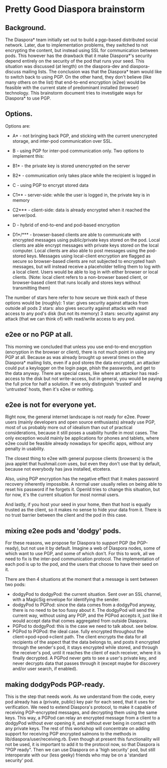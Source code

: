Pretty Good Diaspora brainstorm
====================


Background.
-----------------
The Diaspora\* team initially set out to build a pgp-based distributed social network. Later, due to implementation problems, they switched to not encrypting the content, but instead using SSL for communication between pods. This however has the drawback that it make Diaspora\*'s security depend entirely on the security of the pod that runs your seed. This situation was discussed (at length) on the diaspora-dev and diaspora-discuss mailing lists. The conclusion was that the Diaspora\* team would like to switch back to using PGP. On the other hand, they don't believe (like many others on the list) that end-to-end encryption (e2ee) would be feasible with the current state of predominant installed (browser) technology. This brainstorm document tries to investigate ways for Diaspora* to use PGP.


Options.
-----------------
Options are:

- A* - not bringing back PGP, and sticking with the current unencrypted storage, and inter-pod communication over SSL.

- B - using PGP for inter-pod communication only. Two options to implement this:
- B1* - the private key is stored unencrypted on the server
- B2* - communication only takes place while the recipient is logged in

- C - using PGP to encrypt stored data 
- C1** - server-side: while the user is logged in, the private key is in memory
- C2*** - client-side: data is already encrypted when it reached the server/pod.

- D - hybrid of end-to-end and pod-based encryption
- D1*/*** - browser-based clients are able to communicate with encrypted messages using public/private keys stored on the pod. Local clients are able encrypt messages with private keys stored on the local computer. Local clients are also able to post messages using the pod-stored keys. Messages using local-client encryption are flagged as secure so browser-based clients are not subjected to encrypted hash messages, but will instead receive a placeholder telling them to log with a local client. Users would be able to log in with either browser or local clients. (Note: local client refers to a non-browser based client, or browser-based client that runs locally and stores keys without transmitting them)

The number of stars here refer to how secure we think each of these options would be (roughly):
1 star: gives security against attacks from outside all pods
2 stars: also gives security against attacks with read access to any pod's disk (but not its memory)
3 stars: security against any attack (that we can think of) with read/write access to any pod.


e2ee or no PGP at all.
-----------------
This morning we concluded that unless you use end-to-end encryption (encryption in the browser or client), there is not much point in using any PGP at all. Because as was already brought up several times on the Diaspora* mailing lists, even if a pod stores the data encrypted, an attacker could put a keylogger on the login page, phish the passwords, and get to the data anyway. There are special cases, like where an attacker has read-access to the disk but not write-access, but in general, you would be paying the full price for half a solution. If we only distinguish 'trusted' and 'untrusted' hosts, then it's e2ee or nothing.

e2ee is not for everyone yet.
-----------------
Right now, the general internet landscape is not ready for e2ee. Power users (mainly developers and open source enthusiasts) already use PGP, most of us probably more out of idealism than out of practical considerations, because it still poses a usability hurdle in most cases. The only exception would mainly be applications for phones and tablets, where e2ee could be feasible already nowadays for specific apps, without any penalty in usability.

The closest thing to e2ee with general purpose clients (browsers) is the java applet that hushmail.com uses, but even they don't use that by default, because not everybody has java installed, etcetera.

Also, using PGP encryption has the negative effect that it makes password recovery inherently impossible. A normal user usually relies on being able to reset his password if he forgets it. OpenId tries to change this situation, but for now, it's the current situation for most normal users.

And lastly, if you host your seed in your home, then that host is equally trusted as the client, so it makes no sense to hide your data from it. There is no trust barrier between the client and the pod in this case.

mixing e2ee pods and 'dodgy' pods.
-----------------
For these reasons, we propose for Diaspora to *support* PGP (be PGP-ready), but not use it by default. Imagine a web of Diaspora nodes, some of which want to use PGP, and some of which don't. For this to work, all we need to fix is the inter-pod communication protocol. The implementation of each pod is up to the pod, and the users that choose to have their seed on it.

There are then 4 situations at the moment that a message is sent between two pods:

- dodgyPod to dodgyPod: the current situation. Sent over an SSL channel, with a MagicSig envelope for identifying the sender.
- dodgyPod to PGPod: since the data comes from a dodgyPod anyway, there is no need to be too fussy about it. The dodgyPod will send the current way, without using any PGP, and the PGPod accepts it, just like it would accept data that comes aggregated from outside Diaspora.
- PGPod to dodgyPod: this is the case we need to talk about. see below.
- PGPod to PGPod: the ideal case. fully encrypted throughout the client→pod→pod→client path. The client encrypts the data for all recipients of the aspect that the data belongs to, and posts it encrypted through the sender's pod, it stays encrypted while stored, and through the receiver's pod, until it reaches the client of each receiver, where it is finally decrypted. A PGPod never gets to see a user's private key, and never decrypts data that passes through it (except maybe for discovery and/or user search, if enabled).

making dodgyPods PGP-ready.
-----------------
This is the step that needs work. As we understand from the code, every pod already has a (private, public) key pair for each seed, that it uses for verification. We need to extend Diaspora's protocol, to make it capable of receiving PGP-encrypted messages, and decrypting them using the same keys. This way, a PGPod can relay an encrypted message from a client to a dodgyPod without ever opening it, and without ever being in contact with any private keys. The rest of this workshop will concentrate on adding support for receiving PGP encrypted salmons to the methods in lib/diaspora/user/receiving.rb. Even though at present this functionality will not be used, it is important to add it to the protocol now, so that Diaspora is "PGP ready". Then we can use Diaspora on a 'high security' pod, but still interoperate with our (less geeky) friends who may be on a 'standard security' pod.
